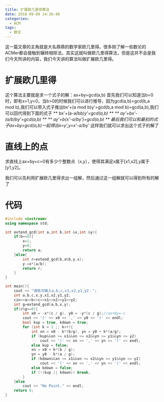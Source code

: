 ```yaml
---
title: 扩展欧几里得算法
date: 2018-09-09 14:36:40
categories:
  - ACM
tags:
  - 数论
---
```

这一篇文章的主角就是大名鼎鼎的数学家欧几里得。很多刚了解一些数论的ACMer都会接触到辗转相除法，其实这就叫做欧几里得算法，但是这并不会是我们今天所讲的内容，我们今天讲的算法叫做扩展欧几里得。

# 扩展欧几里得
这个算法主要就是求一个式子的解：ax+by=gcd(a,b)
首先我们可以知道当b=0时，即有x=1,y=0，当b>0的时候我们可以进行推导，因为gcd(a,b)=gcd(b,a mod b),我们可以带入式子推出bx‘+(a mod b)y'=gcd(b,a mod b)=gcd(a,b),我们可以回代得到下面的式子
** bx'+(a-a/b*b)y'=gcd(a,b) **
** ay'+bx'-(a/b)*by'=gcd(a,b) **
** ay'+b(x'-a/b*y')=gcd(a,b) **
最后我们可以和最初的式子ax+by=gcd(a,b)一起得出x=y',y=x'-a/b*y'
这样我们就可以求出这个式子的解了

# 直线上的点
求直线上ax+by+c=0有多少个整数点（x,y），使得其满足x属于[x1,x2],y属于[y1,y2]。

我们可以先利用扩展欧几里得求出一组解，然后通过这一组解就可以得到所有的解了
# 代码
```cpp
#include <iostream>
using namespace std;

int extend_gcd(int a,int b,int &x,int &y){
    if(b==0){
        x=1;
        y=0;
        return a;
    }else{
        int r=extend_gcd(b,a%b,y,x);
        y-=x*(a/b);
        return r;
    }
}

int main(){
    cout << "请依次输入a,b,c,x1,x2,y1,y2：";
    int a,b,c,x,y,x1,x2,y1,y2;
    cin>>a>>b>>c>>x1>>x2>>y1>>y2;
    int g=extend_gcd(a,b,x,y);
    if(c%g==0){
        int x0 = -x*(c / g), y0 = -y*(c / g);//ax+by=-c
        cout << '(' << x0 << ',' << y0 << ')' << endl;
        bool kup = true, kdown = true;
        for (int k = 1 ;; k++){
            int xn = x0 - k*(b/g), yn = y0 + k*(a/g);
            if (kup&&xn >= x1&&xn <= x2&&yn >= y1&&yn <= y2)
                cout << '(' << xn << ',' << yn << ')' << endl;
            else kup = false;
            xn = x0 + k*(b / g);
            yn = y0 - k*(a / g);
            if (kdown&&xn >= x1&&xn <= x2&&yn >= y1&&yn <= y2)
                cout << '(' << xn << ',' << yn << ')' << endl;
            else kdown = false;
            if (!(kup || kdown)) break;
        }
    }else
        cout << "No Point." << endl;
    return 0;
}
```



